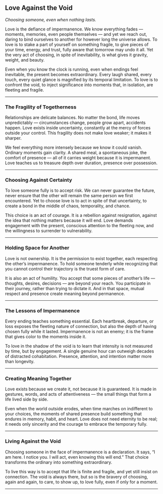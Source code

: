 ## **Love Against the Void**

*Choosing someone, even when nothing lasts.*

Love is the defiance of impermanence. We know everything fades — moments, memories, even people themselves — and yet we reach out, daring to bind ourselves to another for however long the universe allows. To love is to stake a part of yourself on something fragile, to give pieces of your time, energy, and trust, fully aware that tomorrow may undo it all. Yet the very act of choosing, in spite of inevitability, is what gives it gravity, weight, and beauty.

Even when you know the clock is running, even when endings feel inevitable, the present becomes extraordinary. Every laugh shared, every touch, every quiet glance is magnified by its temporal limitation. To love is to confront the void, to inject significance into moments that, in isolation, are fleeting and fragile.

---

### **The Fragility of Togetherness**

Relationships are delicate balances. No matter the bond, life moves unpredictably — circumstances change, people grow apart, accidents happen. Love exists inside uncertainty, constantly at the mercy of forces outside your control. This fragility does not make love weaker; it makes it sharper.

We feel everything more intensely because we know it could vanish. Ordinary moments gain clarity. A shared meal, a spontaneous joke, the comfort of presence — all of it carries weight because it is impermanent. Love teaches us to treasure depth over duration, presence over possession.

---

### **Choosing Against Certainty**

To love someone fully is to accept risk. We can never guarantee the future, never ensure that the other will remain the same person we first encountered. Yet to choose love is to act in spite of that uncertainty, to create a bond in the middle of chaos, temporality, and chance.

This choice is an act of courage. It is a rebellion against resignation, against the idea that nothing matters because it will end. Love demands engagement with the present, conscious attention to the fleeting now, and the willingness to surrender to vulnerability.

---

### **Holding Space for Another**

Love is not ownership. It is the permission to exist together, each respecting the other’s impermanence. To hold someone tenderly while recognizing that you cannot control their trajectory is the truest form of care.

It is also an act of humility. You accept that some pieces of another’s life — thoughts, desires, decisions — are beyond your reach. You participate in their journey, rather than trying to dictate it. And in that space, mutual respect and presence create meaning beyond permanence.

---

### **The Lessons of Impermanence**

Every ending teaches something essential. Each heartbreak, departure, or loss exposes the fleeting nature of connection, but also the depth of having chosen fully while it lasted. Impermanence is not an enemy; it is the frame that gives color to the moments inside it.

To love in the shadow of the void is to learn that intensity is not measured by time, but by engagement. A single genuine hour can outweigh decades of distracted cohabitation. Presence, attention, and intention matter more than longevity.

---

### **Creating Meaning Together**

Love exists because we create it, not because it is guaranteed. It is made in gestures, words, and acts of attentiveness — the small things that form a life lived side by side.

Even when the world outside erodes, when time marches on indifferent to your choices, the moments of shared presence build something that endures in memory, habit, and heart. Love does not need eternity to be real; it needs only sincerity and the courage to embrace the temporary fully.

---

### **Living Against the Void**

Choosing someone in the face of impermanence is a declaration. It says, “I am here. I notice you. I will act, even knowing this will end.” That choice transforms the ordinary into something extraordinary.

To live this way is to accept that life is finite and fragile, and yet still insist on connection. The void is always there, but so is the bravery of choosing, again and again, to care, to show up, to love fully, even if only for a moment.

---

